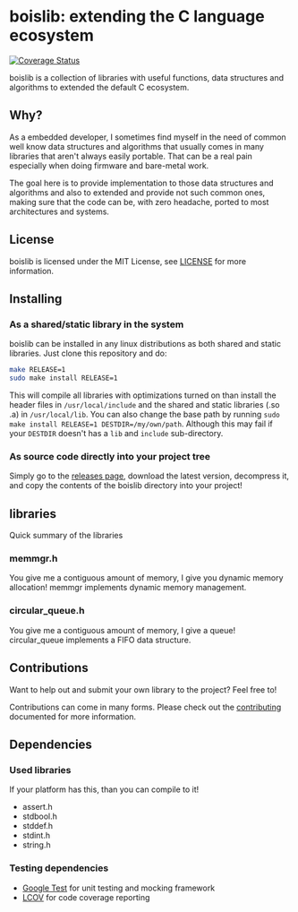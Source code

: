 # boislib: extending the C language ecosystem

[![Coverage Status
](https://coveralls.io/repos/github/mfbsouza/boislib/badge.svg?branch=main)
](https://coveralls.io/github/mfbsouza/boislib?branch=main)

boislib is a collection of libraries with useful functions, data structures
and algorithms to extended the default C ecosystem.

## Why?

As a embedded developer, I sometimes find myself in the need of common well
know data structures and algorithms that usually comes in many libraries
that aren't always easily portable. That can be a real pain especially when
doing firmware and bare-metal work.

The goal here is to provide implementation to those data structures and 
algorithms and also to extended and provide not such common ones, making
sure that the code can be, with zero headache, ported to most architectures
and systems.

## License

boislib is licensed under the MIT License, see [LICENSE](LICENSE) for more information.

## Installing

### As a shared/static library in the system

boislib can be installed in any linux distributions as both
shared and static libraries. Just clone this repository and do:

``` bash
make RELEASE=1
sudo make install RELEASE=1
```

This will compile all libraries with optimizations turned on than
install the header files in `/usr/local/include` and the shared and
static libraries (.so .a) in `/usr/local/lib`. You can also change the
base path by running
`sudo make install RELEASE=1 DESTDIR=/my/own/path`.
Although this may fail if your `DESTDIR` doesn't has a `lib` and `include`
sub-directory.

### As source code directly into your project tree

Simply go to the [releases page](https://github.com/mfbsouza/boislib/releases),
download the latest version, decompress it, and copy the contents of the
boislib directory into your project!

## libraries

Quick summary of the libraries

### memmgr.h

You give me a contiguous amount of memory, I give you dynamic memory
allocation! memmgr implements dynamic memory management.

### circular_queue.h

You give me a contiguous amount of memory, I give a queue!
circular_queue implements a FIFO data structure.

## Contributions

Want to help out and submit your own library to the project? Feel free to!

Contributions can come in many forms. Please check out the [contributing
](CONTRIBUTING.md)
documented for more information.

## Dependencies

### Used libraries

If your platform has this, than you can compile to it!

- assert.h
- stdbool.h
- stddef.h
- stdint.h
- string.h

### Testing dependencies

- [Google Test](https://github.com/google/googletest) for unit testing
and mocking framework
- [LCOV](https://github.com/linux-test-project/lcov) for code coverage
reporting
